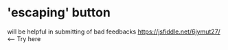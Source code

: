 # 'escaping' button
will be helpful in submitting of  bad feedbacks
https://jsfiddle.net/6jymut27/ <-- Try here
